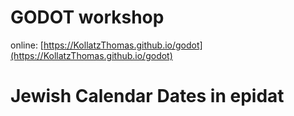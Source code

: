 # GODOT workshop

online: [https://KollatzThomas.github.io/godot](https://KollatzThomas.github.io/godot)
# Jewish Calendar Dates in epidat

